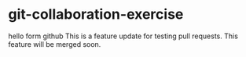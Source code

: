 # git-collaboration-exercise
hello form github
This is a feature update for testing pull requests. This feature will be merged soon.